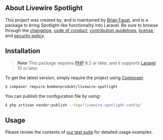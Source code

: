 ## About Livewire Spotlight

This project was created by, and is maintained by [Brian Faust](https://github.com/faustbrian), and is a package to bring Spotlight-like functionality into Laravel. Be sure to browse through the [changelog](CHANGELOG.md), [code of conduct](.github/CODE_OF_CONDUCT.md), [contribution guidelines](.github/CONTRIBUTING.md), [license](LICENSE), and [security policy](.github/SECURITY.md).

## Installation

> **Note**
> This package requires [PHP](https://www.php.net/) 8.2 or later, and it supports [Laravel](https://laravel.com/) 10 or later.

To get the latest version, simply require the project using [Composer](https://getcomposer.org/):

```bash
$ composer require bombenprodukt/livewire-spotlight
```

You can publish the configuration file by using:

```bash
$ php artisan vendor:publish --tag="livewire-spotlight-config"
```

## Usage

Please review the contents of [our test suite](/tests) for detailed usage examples.
